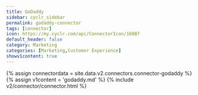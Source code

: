 ```yaml
---
title: GoDaddy
sidebar: cyclr_sidebar
permalink: godaddy-connector
tags: [connector]
icon: https://my.cyclr.com/api/ConnectorIcon/16087
default_header: false
category: Marketing
categories: [Marketing,Customer Experience]
showv1content: true
---
```

{% assign connectordata = site.data.v2.connectors.connector-godaddy %}
{% assign v1content = 'godaddy.md' %}
{% include v2/connector/connector.html %}	
